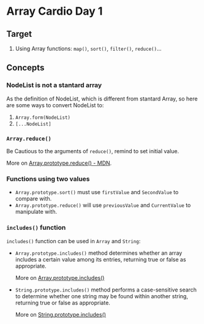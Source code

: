 # Array Cardio Day 1

## Target

1. Using Array functions: `map()`, `sort()`, `filter()`, `reduce()`...

## Concepts

### NodeList is not a stantard array

As the definition of NodeList, which is different from stantard Array, so here are some ways to convert NodeList to:

1. `Array.form(NodeList)`
2. `[...NodeList]`

### `Array.reduce()`

Be Cautious to the arguments of `reduce()`, remind to set initial value.

More on [Array.prototype.reduce() - MDN](https://developer.mozilla.org/docs/Web/JavaScript/Reference/Global_Objects/Array/Reduce).

### Functions using two values

  - `Array.prototype.sort()` must use `firstValue` and `SecondValue` to compare with.
  - `Array.prototype.reduce()` will use `previousValue` and `CurrentValue` to manipulate with.

### `includes()` function

  `includes()` function can be used in `Array` and `String`:

  - `Array.prototype.includes()` method determines whether an array includes a certain value among its entries, returning true or false as appropriate.
    
    More on [Array.prototype.includes()](https://developer.mozilla.org/docs/Web/JavaScript/Reference/Global_Objects/Array/includes)

  - `String.prototype.includes()` method performs a case-sensitive search to determine whether one string may be found within another string, returning true or false as appropriate.
    
    More on [String.prototype.includes()](https://developer.mozilla.org/docs/Web/JavaScript/Reference/Global_Objects/String/includes)
